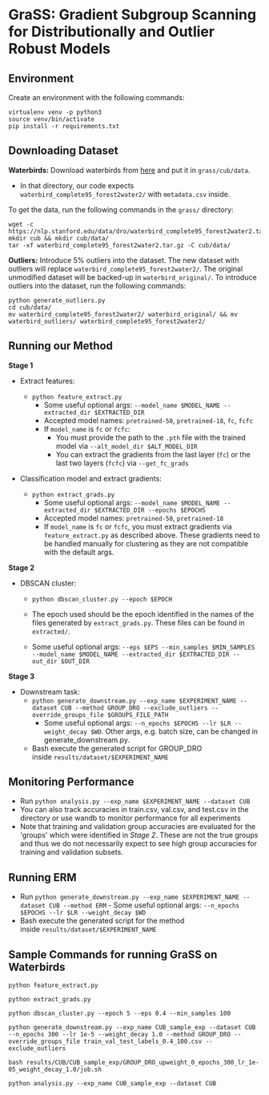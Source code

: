 # GraSS: Gradient Subgroup Scanning for Distributionally and Outlier Robust Models


## Environment

Create an environment with the following commands:
```
virtualenv venv -p python3
source venv/bin/activate
pip install -r requirements.txt
```

## Downloading Dataset

**Waterbirds:** Download waterbirds from [here](https://nlp.stanford.edu/data/dro/waterbird_complete95_forest2water2.tar.gz) and put it in `grass/cub/data`.
  - In that directory, our code expects `waterbird_complete95_forest2water2/` with `metadata.csv` inside.

To get the data, run the following commands in the `grass/` directory:

```
wget -c https://nlp.stanford.edu/data/dro/waterbird_complete95_forest2water2.tar.gz
mkdir cub && mkdir cub/data/
tar -xf waterbird_complete95_forest2water2.tar.gz -C cub/data/
```

**Outliers:** Introduce 5% outliers into the dataset. The new dataset with outliers will replace `waterbird_complete95_forest2water2/`. The original unmodified dataset will be backed-up in `waterbird_original/`.
To introduce outliers into the dataset, run the following commands:

```
python generate_outliers.py
cd cub/data/
mv waterbird_complete95_forest2water2/ waterbird_original/ && mv waterbird_outliers/ waterbird_complete95_forest2water2/
```

## **Running our Method**

**Stage 1**
- Extract features:
    - `python feature_extract.py`
        - Some useful optional args: `--model_name $MODEL_NAME --extracted_dir $EXTRACTED_DIR`
        - Accepted model names: `pretrained-50`, `pretrained-18`, `fc`, `fcfc`
        - If `model_name` is `fc` or `fcfc`:
            - You must provide the path to the `.pth` file with the trained model via `--alt_model_dir $ALT_MODEL_DIR`
            - You can extract the gradients from the last layer (`fc`) or the last two layers (`fcfc`) via `--get_fc_grads`
    
- Classification model and extract gradients:
    - `python extract_grads.py`
        - Some useful optional args: `--model_name $MODEL_NAME --extracted_dir $EXTRACTED_DIR --epochs $EPOCHS`
        - Accepted model names: `pretrained-50`, `pretrained-18`
        - If `model_name` is `fc` or `fcfc`, you must extract gradients via `feature_extract.py` as described above. These gradients need to be handled manually for clustering as they are not compatible with the default args.
        
**Stage 2**
- DBSCAN cluster:
    - `python dbscan_cluster.py --epoch $EPOCH`
    - The epoch used should be the epoch identified in the names of the files generated by `extract_grads.py`. These files can be found in `extracted/`.
    
    - Some useful optional args: `--eps $EPS --min_samples $MIN_SAMPLES --model_name $MODEL_NAME --extracted_dir $EXTRACTED_DIR --out_dir $OUT_DIR`
        
**Stage 3**
- Downstream task:
    - `python generate_downstream.py --exp_name $EXPERIMENT_NAME --dataset CUB --method GROUP_DRO --exclude_outliers --override_groups_file $GROUPS_FILE_PATH`
        - Some useful optional args: `--n_epochs $EPOCHS --lr $LR --weight_decay $WD`. Other args, e.g. batch size, can be changed in generate_downstream.py.
    - Bash execute the generated script for GROUP_DRO inside `results/dataset/$EXPERIMENT_NAME`

## Monitoring Performance

- Run `python analysis.py --exp_name $EXPERIMENT_NAME --dataset CUB`
- You can also track accuracies in train.csv, val.csv, and test.csv in the directory or use wandb to monitor performance for all experiments
- Note that training and validation group accuracies are evaluated for the 'groups' which were identified in *Stage 2*. These are not the true groups and thus we do not necessarily 
expect to see high group accuracies for training and validation subsets.


## Running ERM
- Run `python generate_downstream.py --exp_name $EXPERIMENT_NAME --dataset CUB --method ERM`
        - Some useful optional args: `--n_epochs $EPOCHS --lr $LR --weight_decay $WD`
- Bash execute the generated script for the method inside `results/dataset/$EXPERIMENT_NAME`

## Sample Commands for running GraSS on Waterbirds

```
python feature_extract.py

python extract_grads.py

python dbscan_cluster.py --epoch 5 --eps 0.4 --min_samples 100

python generate_downstream.py --exp_name CUB_sample_exp --dataset CUB --n_epochs 300 --lr 1e-5 --weight_decay 1.0 --method GROUP_DRO --override_groups_file train_val_test_labels_0.4_100.csv --exclude_outliers

bash results/CUB/CUB_sample_exp/GROUP_DRO_upweight_0_epochs_300_lr_1e-05_weight_decay_1.0/job.sh

python analysis.py --exp_name CUB_sample_exp --dataset CUB
```
